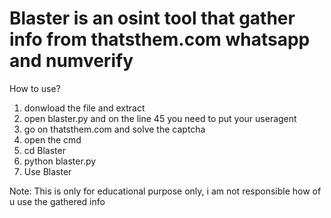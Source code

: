 # Blaster is an osint tool that gather info from thatsthem.com whatsapp and numverify

How to use?
1. donwload the file and extract
2. open blaster.py and on the line 45 you need to put your useragent
3. go on thatsthem.com and solve the captcha
4. open the cmd
5. cd Blaster
6. python blaster.py
7. Use Blaster

Note: This is only for educational purpose only, i am not responsible how of u use the gathered info

  
